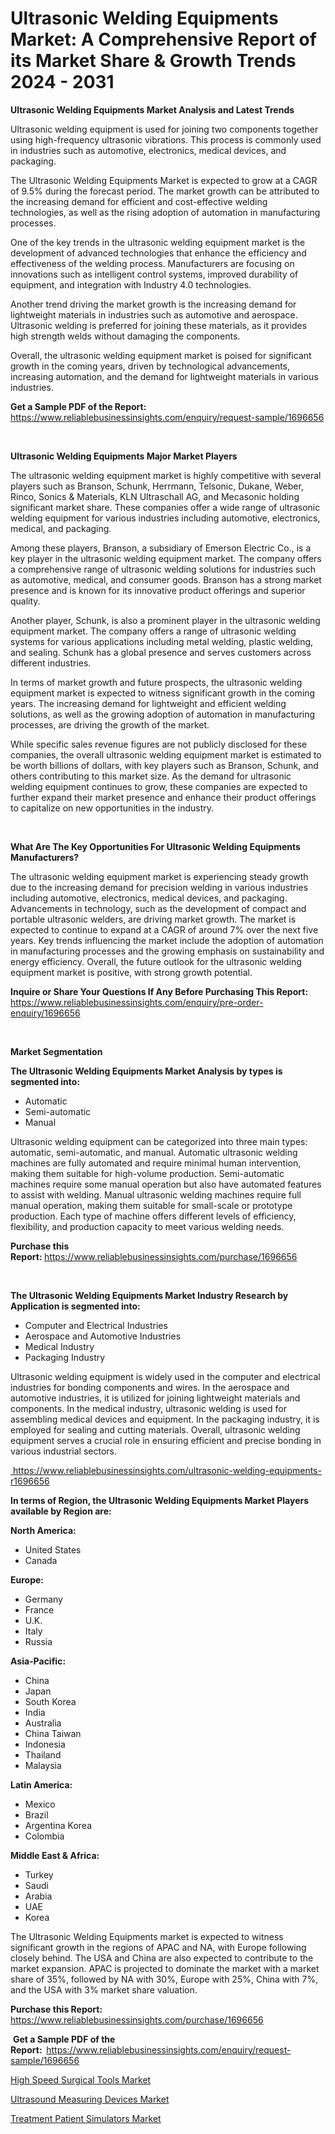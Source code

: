 <p><h1>Ultrasonic Welding Equipments Market: A Comprehensive Report of its Market Share & Growth Trends 2024 - 2031</h1></p><p><strong>Ultrasonic Welding Equipments Market Analysis and Latest Trends</strong></p>
<p><p>Ultrasonic welding equipment is used for joining two components together using high-frequency ultrasonic vibrations. This process is commonly used in industries such as automotive, electronics, medical devices, and packaging.</p><p>The Ultrasonic Welding Equipments Market is expected to grow at a CAGR of 9.5% during the forecast period. The market growth can be attributed to the increasing demand for efficient and cost-effective welding technologies, as well as the rising adoption of automation in manufacturing processes. </p><p>One of the key trends in the ultrasonic welding equipment market is the development of advanced technologies that enhance the efficiency and effectiveness of the welding process. Manufacturers are focusing on innovations such as intelligent control systems, improved durability of equipment, and integration with Industry 4.0 technologies.</p><p>Another trend driving the market growth is the increasing demand for lightweight materials in industries such as automotive and aerospace. Ultrasonic welding is preferred for joining these materials, as it provides high strength welds without damaging the components.</p><p>Overall, the ultrasonic welding equipment market is poised for significant growth in the coming years, driven by technological advancements, increasing automation, and the demand for lightweight materials in various industries.</p></p>
<p><strong>Get a Sample PDF of the Report:&nbsp;</strong> <a href="https://www.reliablebusinessinsights.com/enquiry/request-sample/1696656">https://www.reliablebusinessinsights.com/enquiry/request-sample/1696656</a></p>
<p>&nbsp;</p>
<p><strong>Ultrasonic Welding Equipments Major Market Players</strong></p>
<p><p>The ultrasonic welding equipment market is highly competitive with several players such as Branson, Schunk, Herrmann, Telsonic, Dukane, Weber, Rinco, Sonics & Materials, KLN Ultraschall AG, and Mecasonic holding significant market share. These companies offer a wide range of ultrasonic welding equipment for various industries including automotive, electronics, medical, and packaging.</p><p>Among these players, Branson, a subsidiary of Emerson Electric Co., is a key player in the ultrasonic welding equipment market. The company offers a comprehensive range of ultrasonic welding solutions for industries such as automotive, medical, and consumer goods. Branson has a strong market presence and is known for its innovative product offerings and superior quality.</p><p>Another player, Schunk, is also a prominent player in the ultrasonic welding equipment market. The company offers a range of ultrasonic welding systems for various applications including metal welding, plastic welding, and sealing. Schunk has a global presence and serves customers across different industries.</p><p>In terms of market growth and future prospects, the ultrasonic welding equipment market is expected to witness significant growth in the coming years. The increasing demand for lightweight and efficient welding solutions, as well as the growing adoption of automation in manufacturing processes, are driving the growth of the market.</p><p>While specific sales revenue figures are not publicly disclosed for these companies, the overall ultrasonic welding equipment market is estimated to be worth billions of dollars, with key players such as Branson, Schunk, and others contributing to this market size. As the demand for ultrasonic welding equipment continues to grow, these companies are expected to further expand their market presence and enhance their product offerings to capitalize on new opportunities in the industry.</p></p>
<p>&nbsp;</p>
<p><strong>What Are The Key Opportunities For Ultrasonic Welding Equipments Manufacturers?</strong></p>
<p><p>The ultrasonic welding equipment market is experiencing steady growth due to the increasing demand for precision welding in various industries including automotive, electronics, medical devices, and packaging. Advancements in technology, such as the development of compact and portable ultrasonic welders, are driving market growth. The market is expected to continue to expand at a CAGR of around 7% over the next five years. Key trends influencing the market include the adoption of automation in manufacturing processes and the growing emphasis on sustainability and energy efficiency. Overall, the future outlook for the ultrasonic welding equipment market is positive, with strong growth potential.</p></p>
<p><strong>Inquire or Share Your Questions If Any Before Purchasing This Report:</strong> <a href="https://www.reliablebusinessinsights.com/enquiry/pre-order-enquiry/1696656">https://www.reliablebusinessinsights.com/enquiry/pre-order-enquiry/1696656</a></p>
<p>&nbsp;</p>
<p><strong>Market Segmentation</strong></p>
<p><strong>The Ultrasonic Welding Equipments Market Analysis by types is segmented into:</strong></p>
<p><ul><li>Automatic</li><li>Semi-automatic</li><li>Manual</li></ul></p>
<p><p>Ultrasonic welding equipment can be categorized into three main types: automatic, semi-automatic, and manual. Automatic ultrasonic welding machines are fully automated and require minimal human intervention, making them suitable for high-volume production. Semi-automatic machines require some manual operation but also have automated features to assist with welding. Manual ultrasonic welding machines require full manual operation, making them suitable for small-scale or prototype production. Each type of machine offers different levels of efficiency, flexibility, and production capacity to meet various welding needs.</p></p>
<p><strong>Purchase this Report:&nbsp;</strong><a href="https://www.reliablebusinessinsights.com/purchase/1696656">https://www.reliablebusinessinsights.com/purchase/1696656</a></p>
<p>&nbsp;</p>
<p><strong>The Ultrasonic Welding Equipments Market Industry Research by Application is segmented into:</strong></p>
<p><ul><li>Computer and Electrical Industries</li><li>Aerospace and Automotive Industries</li><li>Medical Industry</li><li>Packaging Industry</li></ul></p>
<p><p>Ultrasonic welding equipment is widely used in the computer and electrical industries for bonding components and wires. In the aerospace and automotive industries, it is utilized for joining lightweight materials and components. In the medical industry, ultrasonic welding is used for assembling medical devices and equipment. In the packaging industry, it is employed for sealing and cutting materials. Overall, ultrasonic welding equipment serves a crucial role in ensuring efficient and precise bonding in various industrial sectors.</p></p>
<p><a href="https://www.reliablebusinessinsights.com/ultrasonic-welding-equipments-r1696656">&nbsp;https://www.reliablebusinessinsights.com/ultrasonic-welding-equipments-r1696656</a></p>
<p><strong>In terms of Region, the Ultrasonic Welding Equipments Market Players available by Region are:</strong></p>
<p>
    <p> <strong> North America: </strong>
        <ul>
            <li>United States</li>
            <li>Canada</li>
        </ul>
        </p> 
    <p> <strong> Europe: </strong>
        <ul>
            <li>Germany</li>
            <li>France</li>
            <li>U.K.</li>
            <li>Italy</li>
            <li>Russia</li>
        </ul>
        </p> 
    <p> <strong> Asia-Pacific: </strong>
        <ul>
            <li>China</li>
            <li>Japan</li>
            <li>South Korea</li>
            <li>India</li>
            <li>Australia</li>
            <li>China Taiwan</li>
            <li>Indonesia</li>
            <li>Thailand</li>
            <li>Malaysia</li>
        </ul>
        </p> 
    <p> <strong> Latin America: </strong>
        <ul>
            <li>Mexico</li>
            <li>Brazil</li>
            <li>Argentina Korea</li>
            <li>Colombia</li>
        </ul>
        </p> 
    <p> <strong> Middle East & Africa: </strong>
        <ul>
            <li>Turkey</li>
            <li>Saudi</li>
            <li>Arabia</li>
            <li>UAE</li>
            <li>Korea</li>
        </ul>
    </p>
    </p>
<p><p>The Ultrasonic Welding Equipments market is expected to witness significant growth in the regions of APAC and NA, with Europe following closely behind. The USA and China are also expected to contribute to the market expansion. APAC is projected to dominate the market with a market share of 35%, followed by NA with 30%, Europe with 25%, China with 7%, and the USA with 3% market share valuation.</p></p>
<p><strong>Purchase this Report: </strong><a href="https://www.reliablebusinessinsights.com/purchase/1696656">https://www.reliablebusinessinsights.com/purchase/1696656</a></p>
<p>&nbsp;<strong>Get a Sample PDF of the Report:&nbsp;&nbsp;</strong><a href="https://www.reliablebusinessinsights.com/enquiry/request-sample/1696656">https://www.reliablebusinessinsights.com/enquiry/request-sample/1696656</a></p>
<p><strong></strong></p>
<p><p><a href="https://github.com/lairestrong/Market-Research-Report-List-1/blob/main/high-speed-surgical-tools-market.md">High Speed Surgical Tools Market</a></p><p><a href="https://medium.com/@bon-bar/ultrasound-measuring-devices-market-a-global-and-regional-analysis-2024-2031-d9c17ad738de">Ultrasound Measuring Devices Market</a></p><p><a href="https://medium.com/@tobyyundt/treatment-patient-simulators-market-outlook-and-forecast-from-2024-to-2031-bf8b1c0e8db1">Treatment Patient Simulators Market</a></p></p>